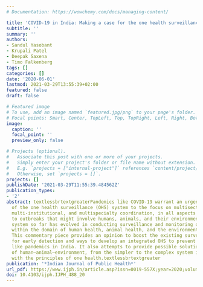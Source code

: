 ```yaml
---
# Documentation: https://wowchemy.com/docs/managing-content/

title: 'COVID-19 in India: Making a case for the one health surveillance system'
subtitle: ''
summary: ''
authors:
- Sandul Yasobant
- Krupali Patel
- Deepak Saxena
- Timo Falkenberg
tags: []
categories: []
date: '2020-06-01'
lastmod: 2021-03-29T13:55:39+02:00
featured: false
draft: false

# Featured image
# To use, add an image named `featured.jpg/png` to your page's folder.
# Focal points: Smart, Center, TopLeft, Top, TopRight, Left, Right, BottomLeft, Bottom, BottomRight.
image:
  caption: ''
  focal_point: ''
  preview_only: false

# Projects (optional).
#   Associate this post with one or more of your projects.
#   Simply enter your project's folder or file name without extension.
#   E.g. `projects = ["internal-project"]` references `content/project/deep-learning/index.md`.
#   Otherwise, set `projects = []`.
projects: []
publishDate: '2021-03-29T11:55:39.484562Z'
publication_types:
- '2'
abstract: textlessbrtextgreaterPandemics like COVID-19 warrant an urgent implementation
  of the one health surveillance (OHS) system to the focus on multisectoral, multidisciplinary,
  multi-institutional, and multispecialty coordination, in all aspects of the response
  to outbreaks that might involve humans, animals, and their environment. The Indian
  system so far has evolved in conducting surveillance and monitoring of parameters
  within the domain of human health, animal health, and the environment, but in silos.
  This commentary piece provides an opinion to boost the existing surveillance activities
  for early detection and ways to develop an integrated OHS to prevent future COVID-19
  like pandemics in India. It also attempts to provide possible solutions at the interface
  of human–animal–environment, from the simpler to the complex system integration
  with the principles of one health.textlessbrtextgreater
publication: '*Indian Journal of Public Health*'
url_pdf: https://www.ijph.in/article.asp?issn=0019-557X;year=2020;volume=64;issue=6;spage=135;epage=138;aulast=Yasobant;type=0
doi: 10.4103/ijph.IJPH_488_20
---
```

